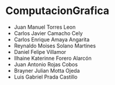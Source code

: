 # ComputacionGrafica

- Juan Manuel Torres Leon
- Carlos Javier Camacho Cely
- Carlos Enrique Amaya Angarita
- Reynaldo Moises Solano Martines
- Daniel Felipe Villamor
- Ilhaine Katerinne Forero Alarcón
- Juan Antonio Rojas Cobos
- Brayner Julian Motta Ojeda
- Luis Gabriel Prada Castillo
